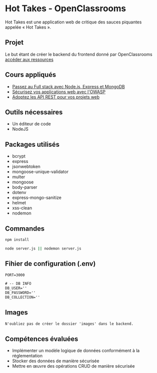# Hot Takes - OpenClassrooms
Hot Takes est une application web de critique des sauces piquantes appelée « Hot Takes ».

## Projet
Le but étant de créer le backend du frontend donné par OpenClassrooms [accéder aux ressources](https://github.com/OpenClassrooms-Student-Center/Web-Developer-P6)

## Cours appliqués
- [Passez au Full stack avec Node.js, Express et MongoDB](https://openclassrooms.com/fr/courses/6390246-passez-au-full-stack-avec-node-js-express-et-mongodb)
- [Sécurisez vos applications web avec l'OWASP](https://openclassrooms.com/fr/courses/6179306-securisez-vos-applications-web-avec-lowasp)
- [Adoptez les API REST pour vos projets web](https://openclassrooms.com/fr/courses/6573181-adoptez-les-api-rest-pour-vos-projets-web)

## Outils nécessaires
- Un éditeur de code
- NodeJS

## Packages utilisés
- bcrypt
- express
- jsonwebtoken
- mongoose-unique-validator
- multer
- mongoose
- body-parser
- dotenv
- express-mongo-sanitize
- helmet
- xss-clean
- nodemon

## Commandes
```cmd
npm install
```
```cmd
node server.js || nodemon server.js
```

## Fihier de configuration (.env)
```cmd
PORT=3000

# -- DB INFO
DB_USER=''
DB_PASSWORD=''
DB_COLLECTION=''
```

## Images
```cmd
N'oubliez pas de créer le dossier 'images' dans le backend.
```

## Compétences évaluées
- Implémenter un modèle logique de données conformément à la réglementation
- Stocker des données de manière sécurisée
- Mettre en œuvre des opérations CRUD de manière sécurisée
